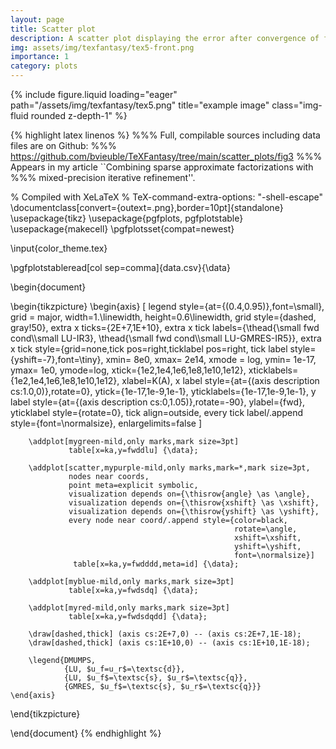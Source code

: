 ```yaml
---
layout: page
title: Scatter plot
description: A scatter plot displaying the error after convergence of four algorithms on various SuiteSparse problems. 
img: assets/img/texfantasy/tex5-front.png
importance: 1
category: plots
---
```


<div class="row">
    <div class="col-sm mt-3 mt-md-0">
        {% include figure.liquid loading="eager" path="/assets/img/texfantasy/tex5.png" title="example image" class="img-fluid rounded z-depth-1" %}
    </div>
</div>

{% highlight latex linenos %}
%%% Full, compilable sources including data files are on Github: 
%%% https://github.com/bvieuble/TeXFantasy/tree/main/scatter_plots/fig3
%%% Appears in my article ``Combining sparse approximate factorizations with 
%%% mixed-precision iterative refinement''.

% Compiled with XeLaTeX
% TeX-command-extra-options: "-shell-escape"
\documentclass[convert={outext=.png},border=10pt]{standalone}
\usepackage{tikz}
\usepackage{pgfplots, pgfplotstable}
\usepackage{makecell}
\pgfplotsset{compat=newest}

\input{color_theme.tex}

\pgfplotstableread[col sep=comma]{data.csv}{\data}

\begin{document}

\begin{tikzpicture}
    \begin{axis}
    [
        legend style={at={(0.4,0.95)},font=\small},
        grid = major,
        width=1.\linewidth,
        height=0.6\linewidth,
        grid style={dashed, gray!50},
        extra x ticks={2E+7,1E+10},
        extra x tick labels={\thead{\small fwd cond\\\small LU-IR3},
                             \thead{\small fwd cond\\\small LU-GMRES-IR5}},
        extra x tick style={grid=none,tick pos=right,ticklabel pos=right,
                            tick label style={yshift=-7},font=\tiny},
        xmin= 8e0, xmax= 2e14, xmode = log,
        ymin= 1e-17, ymax= 1e0, ymode=log,
        xtick={1e2,1e4,1e6,1e8,1e10,1e12},
        xticklabels={1e2,1e4,1e6,1e8,1e10,1e12},
        xlabel=K(A),
        x label style={at={(axis description cs:1.0,0)},rotate=0},
        ytick={1e-17,1e-9,1e-1},
        yticklabels={1e-17,1e-9,1e-1},
        y label style={at={(axis description cs:0,1.05)},rotate=-90},
        ylabel={fwd},
        yticklabel style={rotate=0},
        tick align=outside,
        every tick label/.append style={font=\normalsize},
        enlargelimits=false
    ]

        \addplot[mygreen-mild,only marks,mark size=3pt] 
                 table[x=ka,y=fwddlu] {\data};

        \addplot[scatter,mypurple-mild,only marks,mark=*,mark size=3pt,
                 nodes near coords,
                 point meta=explicit symbolic,
                 visualization depends on={\thisrow{angle} \as \angle},
                 visualization depends on={\thisrow{xshift} \as \xshift},
                 visualization depends on={\thisrow{yshift} \as \yshift},
                 every node near coord/.append style={color=black,
                                                      rotate=\angle,
                                                      xshift=\xshift,
                                                      yshift=\yshift,
                                                      font=\normalsize}] 
                  table[x=ka,y=fwdddd,meta=id] {\data};

        \addplot[myblue-mild,only marks,mark size=3pt]
                 table[x=ka,y=fwdsdq] {\data};

        \addplot[myred-mild,only marks,mark size=3pt] 
                 table[x=ka,y=fwdsdqdd] {\data};

        \draw[dashed,thick] (axis cs:2E+7,0) -- (axis cs:2E+7,1E-18);
        \draw[dashed,thick] (axis cs:1E+10,0) -- (axis cs:1E+10,1E-18);

        \legend{DMUMPS,
                {LU, $u_f=u_r$=\textsc{d}},
                {LU, $u_f$=\textsc{s}, $u_r$=\textsc{q}},
                {GMRES, $u_f$=\textsc{s}, $u_r$=\textsc{q}}}
    \end{axis}
\end{tikzpicture}

\end{document}
{% endhighlight %}
